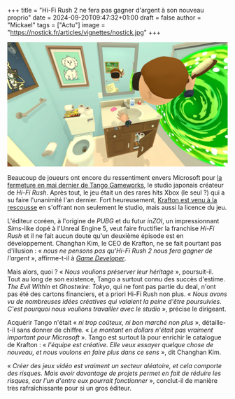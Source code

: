 +++
title = "Hi-Fi Rush 2 ne fera pas gagner d'argent à son nouveau proprio"
date = 2024-09-20T09:47:32+01:00
draft = false
author = "Mickael"
tags = ["Actu"]
image = "https://nostick.fr/articles/vignettes/nostick.jpg"
+++

![Texte Alternative](rickmorty.jpeg "Légende de l’image")

Beaucoup de joueurs ont encore du ressentiment envers Microsoft pour [la fermeture en mai dernier de Tango Gameworks](https://nostick.fr/articles/2024/mai/0705-fin-de-partie-pour-arkane-austin-et-tango-gameworks/), le studio japonais créateur de *Hi-Fi Rush*. Après tout, le jeu était un des rares hits Xbox (le seul ?) qui a su faire l'unanimité l'an dernier. Fort heureusement, [Krafton est venu à la rescousse](https://nostick.fr/articles/2024/aout/1208-krafton-a-la-rescousse-de-tango/) en s'offrant non seulement le studio, mais aussi la licence du jeu.

L'éditeur coréen, à l'origine de *PUBG* et du futur *inZOI*, un impressionnant *Sims*-like dopé à l'Unreal Engine 5, veut faire fructifier la franchise *Hi-Fi Rush* et il ne fait aucun doute qu'un deuxième épisode est en développement. Changhan Kim, le CEO de Krafton, ne se fait pourtant pas d'illusion : « *nous ne pensons pas qu'Hi-Fi Rush 2 nous fera gagner de l'argent* », affirme-t-il à *[Game Developer](https://www.gamedeveloper.com/business/-we-don-t-think-hi-fi-rush-2-is-going-to-make-us-money-krafton-ceo-says-tango-gameworks-acquisition-is-about-legacy)*.

Mais alors, quoi ? « *Nous voulions préserver leur héritage* », poursuit-il. Tout au long de son existence, Tango a surtout connu des succès d'estime. *The Evil Within* et *Ghostwire: Tokyo*, qui ne font pas partie du deal, n'ont pas été des cartons financiers, et a priori Hi-Fi Rush non plus. « *Nous avons vu de nombreuses idées créatives qui valaient la peine d'être poursuivies. C'est pourquoi nous voulions travailler avec le studio* », précise le dirigeant.

Acquérir Tango n'était « *ni trop coûteux, ni bon marché non plus* », détaille-t-il sans donner de chiffre. « *Le montant en dollars n'était pas vraiment important pour Microsoft* ». Tango est surtout là pour enrichir le catalogue de Krafton : « *l'équipe est créative. Elle veux essayer quelque chose de nouveau, et nous voulons en faire plus dans ce sens* », dit Changhan Kim. 

« *Créer des jeux vidéo est vraiment un secteur aléatoire, et cela comporte des risques. Mais avoir davantage de projets permet en fait de réduire les risques, car l'un d'entre eux pourrait fonctionner* », conclut-il de manière très rafraîchissante pour si un gros éditeur.